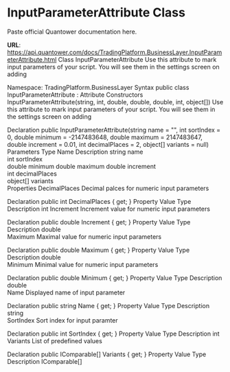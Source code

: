 # InputParameterAttribute Class

Paste official Quantower documentation here.

**URL**: https://api.quantower.com/docs/TradingPlatform.BusinessLayer.InputParameterAttribute.html
Class InputParameterAttribute
Use this attribute to mark input parameters of your script. You will see them in the settings screen on adding

Namespace: TradingPlatform.BusinessLayer
Syntax
public class InputParameterAttribute : Attribute
Constructors
InputParameterAttribute(string, int, double, double, double, int, object[])
Use this attribute to mark input parameters of your script. You will see them in the settings screen on adding

Declaration
public InputParameterAttribute(string name = "", int sortIndex = 0, double minimum = -2147483648, double maximum = 2147483647, double increment = 0.01, int decimalPlaces = 2, object[] variants = null)
Parameters
Type	Name	Description
string	name	
int	sortIndex	
double	minimum	
double	maximum	
double	increment	
int	decimalPlaces	
object[]	variants	
Properties
DecimalPlaces
Decimal palces for numeric input parameters

Declaration
public int DecimalPlaces { get; }
Property Value
Type	Description
int	
Increment
Increment value for numeric input parameters

Declaration
public double Increment { get; }
Property Value
Type	Description
double	
Maximum
Maximal value for numeric input parameters

Declaration
public double Maximum { get; }
Property Value
Type	Description
double	
Minimum
Minimal value for numeric input parameters

Declaration
public double Minimum { get; }
Property Value
Type	Description
double	
Name
Displayed name of input parameter

Declaration
public string Name { get; }
Property Value
Type	Description
string	
SortIndex
Sort index for input paramter

Declaration
public int SortIndex { get; }
Property Value
Type	Description
int	
Variants
List of predefined values

Declaration
public IComparable[] Variants { get; }
Property Value
Type	Description
IComparable[]	